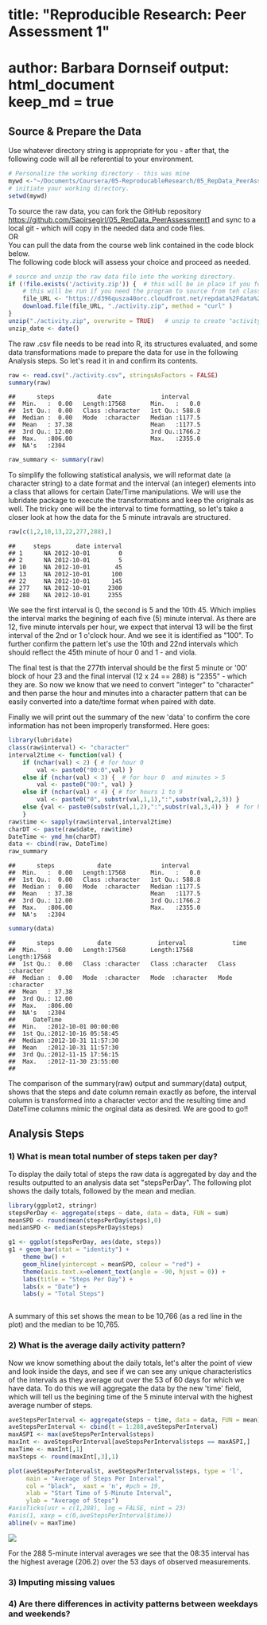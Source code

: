 title: "Reproducible Research: Peer Assessment 1"  
=============
author: Barbara Dornseif
output: html_document  
keep_md = true  
=============

## Source & Prepare the Data  
Use whatever directory string is appropriate for you - after that, the following code will all be referential to your environment.  

```r
# Personalize the working directory - this was mine
mywd <-"~/Documents/Coursera/05-ReproducableResearch/05_RepData_PeerAssessment1"
# initiate your working directory.
setwd(mywd)
```

To  source the raw data, you can fork the GitHub repository https://github.com/Saoirsegirl/05_RepData_PeerAssessment1 and sync to a local git - which will copy in  the needed data and code files.  
OR  
You can pull the data from the course web link contained in the code block below.  
The following code block will assess your choice and proceed as needed.

```r
# source and unzip the raw data file into the working directory.
if (!file.exists('/activity.zip')) {  # this will be in place if you fork the repo
    # this will be run if you need the program to source from teh class library.
    file_URL <- "https://d396qusza40orc.cloudfront.net/repdata%2Fdata%2Factivity.zip"
    download.file(file_URL, "./activity.zip", method = "curl" )
}
unzip("./activity.zip", overwrite = TRUE)   # unzip to create "activity.csv" 
unzip_date <- date() 
```
The raw .csv file needs to be read into R, its structures evaluated, and some data transformations made to prepare the data for use in the following Analysis steps. So let's read it in and confirm its contents.  

```r
raw <- read.csv("./activity.csv", stringsAsFactors = FALSE)
summary(raw)
```

```
##      steps            date              interval     
##  Min.   :  0.00   Length:17568       Min.   :   0.0  
##  1st Qu.:  0.00   Class :character   1st Qu.: 588.8  
##  Median :  0.00   Mode  :character   Median :1177.5  
##  Mean   : 37.38                      Mean   :1177.5  
##  3rd Qu.: 12.00                      3rd Qu.:1766.2  
##  Max.   :806.00                      Max.   :2355.0  
##  NA's   :2304
```

```r
raw_summary <- summary(raw)
```
To simplify the following statistical analysis, we will reformat date (a character string) to a date format and the interval (an integer) elements into a class that allows for certain Date/Time manipulations. We will use the lubridate package to execute the transformations and keep the originals as well. The tricky one will be the interval to time formatting, so let's take a closer look at how the data for the 5 minute intravals are structured.

```r
raw[c(1,2,10,13,22,277,288),]
```

```
##     steps       date interval
## 1      NA 2012-10-01        0
## 2      NA 2012-10-01        5
## 10     NA 2012-10-01       45
## 13     NA 2012-10-01      100
## 22     NA 2012-10-01      145
## 277    NA 2012-10-01     2300
## 288    NA 2012-10-01     2355
```
We see the first interval is 0, the second is 5 and the 10th 45. Which implies the interval marks the begining of each five (5) minute interval. As there are 12, five minute intervals per hour, we expect that interval 13 will be the first interval of the 2nd or 1 o'clock hour.  And we see it is identified as "100".  To further confirm the pattern let's use the 10th and 22nd intervals which should reflect the 45th minute of hour 0 and 1 - and viola. 
  
The final test is that the 277th interval should be the first 5 minute or '00' block of hour 23 and the final interval (12 x 24 == 288) is "2355" - which they are.  So now we know that we need to convert "integer" to "character" and then parse the hour and minutes into a character pattern that can be easily converted into a date/time format when paired with date.  
  
Finally we will print out the summary of the new 'data' to confirm the core information has not been improperly transformed. Here goes:

```r
library(lubridate)
class(raw$interval) <- "character"
interval2time <- function(val) {
    if (nchar(val) < 2) { # for hour 0
        val <- paste0("00:0",val) }
    else if (nchar(val) < 3) {  # for hour 0  and minutes > 5
        val <- paste0("00:", val) }
    else if (nchar(val) < 4) { # for hours 1 to 9
        val <- paste0("0", substr(val,1,1),":",substr(val,2,3)) }
    else {val <- paste0(substr(val,1,2),":",substr(val,3,4)) }  # for hours 10 to 23  
    } 
raw$time <- sapply(raw$interval,interval2time)
charDT <- paste(raw$date, raw$time)
DateTime <- ymd_hm(charDT)
data <- cbind(raw, DateTime)
raw_summary
```

```
##      steps            date              interval     
##  Min.   :  0.00   Length:17568       Min.   :   0.0  
##  1st Qu.:  0.00   Class :character   1st Qu.: 588.8  
##  Median :  0.00   Mode  :character   Median :1177.5  
##  Mean   : 37.38                      Mean   :1177.5  
##  3rd Qu.: 12.00                      3rd Qu.:1766.2  
##  Max.   :806.00                      Max.   :2355.0  
##  NA's   :2304
```

```r
summary(data)
```

```
##      steps            date             interval             time          
##  Min.   :  0.00   Length:17568       Length:17568       Length:17568      
##  1st Qu.:  0.00   Class :character   Class :character   Class :character  
##  Median :  0.00   Mode  :character   Mode  :character   Mode  :character  
##  Mean   : 37.38                                                           
##  3rd Qu.: 12.00                                                           
##  Max.   :806.00                                                           
##  NA's   :2304                                                             
##     DateTime                  
##  Min.   :2012-10-01 00:00:00  
##  1st Qu.:2012-10-16 05:58:45  
##  Median :2012-10-31 11:57:30  
##  Mean   :2012-10-31 11:57:30  
##  3rd Qu.:2012-11-15 17:56:15  
##  Max.   :2012-11-30 23:55:00  
## 
```
The comparison of the summary(raw) output and summary(data) output, shows that the steps and date column remain exactly as before, the interval column is transformed into a character vector and the resulting time and DateTime columns mimic the orginal data as desired.  We are good to go!!  

## Analysis Steps
### 1) What is mean total number of steps taken per day?
To display the daily total of steps the raw data is aggregated by day and the results outputted to an analysis data set "stepsPerDay". The following plot shows the daily totals, followed by the mean and median.

```r
library(ggplot2, stringr)
stepsPerDay <- aggregate(steps ~ date, data = data, FUN = sum)
meanSPD <- round(mean(stepsPerDay$steps),0)
medianSPD <- median(stepsPerDay$steps)
```

```r
g1 <- ggplot(stepsPerDay, aes(date, steps))
g1 + geom_bar(stat = "identity") + 
    theme_bw() +
    geom_hline(yintercept = meanSPD, colour = "red") +
    theme(axis.text.x=element_text(angle = -90, hjust = 0)) +
    labs(title = "Steps Per Day") +
    labs(x = "Date") +
    labs(y = "Total Steps")
```

<img src="PA1_template_files/figure-html/Plot_1-1.png" title="" alt="" style="display: block; margin: auto;" />
  
A summary of this set shows the mean to be 10,766 (as a red line in the plot) and the median to be 10,765.  

### 2) What is the average daily activity pattern?
Now we know something about the daily totals, let's alter the point of view and look inside the days, and see if we can see any unique characteristics of the intervals as they average out over the 53 of 60 days for which we have data.  To do this we will aggregate the data by the new 'time' field, which will tell us the begining time of the 5 minute interval with the highest average number of steps.

```r
aveStepsPerInterval <- aggregate(steps ~ time, data = data, FUN = mean)
aveStepsPerInterval <- cbind(t = 1:288,aveStepsPerInterval)
maxASPI <- max(aveStepsPerInterval$steps)
maxInt <- aveStepsPerInterval[aveStepsPerInterval$steps == maxASPI,]
maxTime <- maxInt[,1]
maxSteps <- round(maxInt[,3],1) 

plot(aveStepsPerInterval$t, aveStepsPerInterval$steps, type = 'l', 
     main = "Average of Steps Per Interval",
     col = "black",  xaxt = 'n', #pch = 19,
     xlab = "Start Time of 5-Minute Interval",
     ylab = "Average of Steps")
#axisTicks(usr = c(1,288), log = FALSE, nint = 23)
#axis(1, xaxp = c(0,aveStepsPerInterval$time))
abline(v = maxTime)
```

![](PA1_template_files/figure-html/Interval_Average_over_days-1.png) 
  
For the 288 5-minute interval averages we see that the 08:35 interval has the highest average (206.2) over the 53 days of observed measurements.  

### 3) Imputing missing values



### 4) Are there differences in activity patterns between weekdays and weekends?
